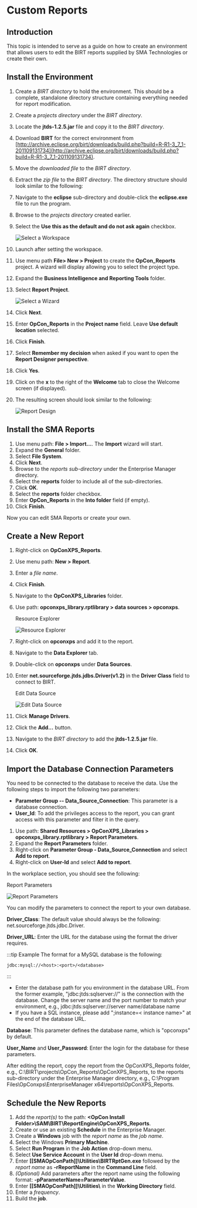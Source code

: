 # Custom Reports

## Introduction

This topic is intended to serve as a guide on how to create an environment that allows users to edit the BIRT reports supplied by SMA Technologies or create their own.

## Install the Environment

1. Create a *BIRT directory* to hold the environment. This should be a
    complete, standalone directory structure containing everything
    needed for report modification.

2. Create a *projects directory* under the *BIRT directory*.

3. Locate the **jtds-1.2.5.jar** file and copy it to the *BIRT
    directory*.

4. Download **BIRT** for the correct environment from [http://archive.eclipse.org/birt/downloads/build.php?build=R-R1-3_7_1-201109131734](http://archive.eclipse.org/birt/downloads/build.php?build=R-R1-3_7_1-201109131734).

5. Move the *downloaded file* to the *BIRT directory*.

6. Extract the *zip file* to the *BIRT directory*. The directory
    structure should look similar to the following:

7. Navigate to the **eclipse** sub-directory and double-click the
    **eclipse.exe** file to run the program.

8. Browse to the *projects directory* created earlier.

9. Select the **Use this as the default and do not ask again**
    checkbox.

    ![Select a Workspace](../Resources/Images/Reports/Custom-Reports---Select-a-Workspace.png "Select a Workspace")

10. Launch after setting the workspace.

11. Use menu path **File\> New \> Project** to create the
    **OpCon_Reports** project. A wizard will display allowing you to
    select the project type.

12. Expand the **Business Intelligence and Reporting Tools** folder.

13. Select **Report Project**.

    ![Select a Wizard](../Resources/Images/Reports/Custom-Reports---Select-a-Wizard.png "Select a Wizard")

14. Click **Next**.

15. Enter **OpCon_Reports** in the **Project name** field. Leave **Use
    default location** selected.

16. Click **Finish**.

17. Select **Remember my decision** when asked if you want to open the
    **Report Designer perspective**.

18. Click **Yes**.

19. Click on the **x** to the right of the **Welcome** tab to close the
    Welcome screen (if displayed).

20. The resulting screen should look similar to the following:

    ![Report Design](../Resources/Images/Reports/Custom-Reports---Report-Design.png "Report Design")

## Install the SMA Reports

1. Use menu path: **File \> Import\...**. The **Import** wizard will
    start.
2. Expand the **General** folder.
3. Select **File System**.
4. Click **Next**.
5. Browse to the *reports sub-directory* under the Enterprise Manager
    directory.
6. Select the **reports** folder to include all of the sub-directories.
7. Click **OK**.
8. Select the **reports** folder checkbox.
9. Enter **OpCon_Reports** in the **Into folder** field (if empty).
10. Click **Finish**.

Now you can edit SMA Reports or create your own.

## Create a New Report

1. Right-click on **OpConXPS_Reports**.

2. Use menu path: **New \> Report**.

3. Enter a *file name*.

4. Click **Finish**.

5. Navigate to the **OpConXPS_Libraries** folder.

6. Use path: **opconxps_library.rptlibrary \> data sources \>
    opconxps**.

    Resource Explorer

    ![Resource     Explorer](../Resources/Images/Reports/Custom-Reports---Resource-Explorer.png "Resource Explorer")

7. Right-click on **opconxps** and add it to the report.

8. Navigate to the **Data Explorer** tab.

9. Double-click on **opconxps** under **Data Sources**.

10. Enter **net.sourceforge.jtds.jdbs.Driver(v1.2)** in the **Driver
    Class** field to connect to BIRT.

    Edit Data Source

    ![Edit Data     Source](../Resources/Images/Reports/Custom-Reports---Edit-Data-Source.png "Edit Data Source")

11. Click **Manage Drivers**.

12. Click the **Add\...** button.

13. Navigate to the *BIRT directory* to add the **jtds-1.2.5.jar** file.

14. Click **OK**.

## Import the Database Connection Parameters

You need to be connected to the database to receive the data. Use the
following steps to import the following two parameters:

- **Parameter Group -- Data_Source_Connection**: This parameter is a
    database connection.
- **User_Id**: To add the privileges access to the report, you can
    grant access with this parameter and filter it in the query.

1. Use path: **Shared Resources \> OpConXPS_Libraries \>
    opconxps_library.rptlibrary \> Report Parameters**.
2. Expand the **Report Parameters** folder.
3. Right-click on **Parameter Group - Data_Source_Connection** and
    select **Add to report**.
4. Right-click on **User-Id** and select **Add to report**.

In the workplace section, you should see the following:

Report Parameters

![Report Parameters](../Resources/Images/Reports/Custom-Reports---Report-Parameters.png "Report Parameters")

You can modify the parameters to connect the report to your own
database.

**Driver_Class**: The default value should always be the following:
net.sourceforge.jtds.jdbc.Driver.

**Driver_URL**: Enter the URL for the database using the format the
driver requires.

:::tip Example
The format for a MySQL database is the following:

```shell
jdbc:mysql://<host>:<port>/<database>
```

:::

- Enter the database path for you environment in the database URL.
    From the former example, "jdbc:jtds:sqlserver://" is the
    connection with the database. Change the server name and the port
    number to match your environment, e.g., jdbc:jtds:sqlserver://server
    name/database name
- If you have a SQL instance, please add ";instance=< instance
    name\>" at the end of the database URL.

**Database**: This parameter defines the database name, which is
"opconxps" by default.

**User_Name** and **User_Password**: Enter the login for the database
for these parameters.

After editing the report, copy the report from the OpConXPS_Reports
folder, e.g., C:\\BIRT\\projects\\OpCon_Reports\\OpConXPS_Reports, to
the reports sub-directory under the Enterprise Manager directory, e.g.,
C:\\Program Files\\OpConxps\\EnterpriseManager
x64\\reports\\OpConXPS_Reports.

## Schedule the New Reports

1. Add the *report(s)* to the path: **<OpCon Install
    Folder\>\\SAM\\BIRT\\ReportEngine\\OpConXPS_Reports**.
2. Create or use an existing **Schedule** in the Enterprise Manager.
3. Create a **Windows** job with the *report name* as the *job name*.
4. Select the Windows **Primary Machine**.
5. Select **Run Program** in the **Job Action** drop-down menu.
6. Select **Use Service Account** in the **User Id** drop-down menu.
7. Enter **\[\[SMAOpConPath\]\]\\Utilities\\BIRTRptGen.exe** followed     by the *report name* as **-rReportName** in the **Command Line**
    field.
8. *(Optional)* Add parameters after the report name
    using the following format: **-pParameterName=ParameterValue**.
9. Enter **\[\[SMAOpConPath\]\]\\Utilities\\** in the **Working     Directory** field.
10. Enter a *frequency*.
11. Build the **job**.

